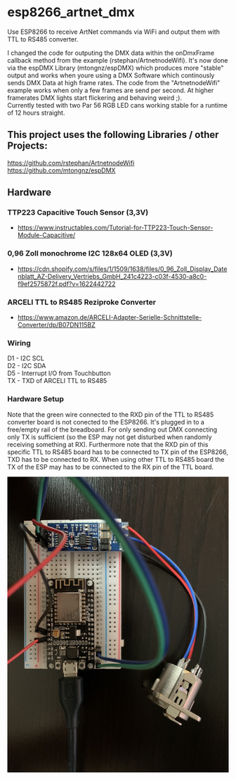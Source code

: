 # esp8266_artnet_dmx
Use ESP8266 to receive ArtNet commands via WiFi and output them with TTL to RS485 converter.

I changed the code for outputing the DMX data within the onDmxFrame callback method from the example (rstephan/ArtnetnodeWifi). It's now done via the espDMX Library (mtongnz/espDMX) which produces more "stable" output and works when youre using a DMX Software which continously sends DMX Data at high frame rates. The code from the "ArtnetnodeWifi" example works when only a few frames are send per second. At higher framerates DMX lights start flickering and behaving weird ;).
\
Currently tested with two Par 56 RGB LED cans working stable for a runtime of 12 hours straight.

## This project uses the following Libraries / other Projects:
https://github.com/rstephan/ArtnetnodeWifi \
https://github.com/mtongnz/espDMX

## Hardware

### TTP223 Capacitive Touch Sensor (3,3V)
- https://www.instructables.com/Tutorial-for-TTP223-Touch-Sensor-Module-Capacitive/

### 0,96 Zoll monochrome I2C 128x64 OLED (3,3V)
- https://cdn.shopify.com/s/files/1/1509/1638/files/0_96_Zoll_Display_Datenblatt_AZ-Delivery_Vertriebs_GmbH_241c4223-c03f-4530-a8c0-f9ef2575872f.pdf?v=1622442722

### ARCELI TTL to RS485 Reziproke Converter
- https://www.amazon.de/ARCELI-Adapter-Serielle-Schnittstelle-Converter/dp/B07DN115BZ

### Wiring
D1 - I2C SCL <br>
D2 - I2C SDA <br>
D5 - Interrupt I/O from Touchbutton <br>
TX - TXD of ARCELI TTL to RS485 <br>

### Hardware Setup
Note that the green wire connected to the RXD pin of the TTL to RS485 converter board is not conected to the ESP8266. It's plugged in to a free/empty rail of the breadboard. For only sending out DMX connecting only TX is sufficient (so the ESP may not get disturbed when randomly receiving something at RX).
Furthermore note that the RXD pin of this specific TTL to RS485 board has to be connected to TX pin of the ESP8266, TXD has to be connected to RX. When using other TTL to RS485 board the TX of the ESP may has to be connected to the RX pin of the TTL board.

![Image of the used hardware](esp_ttl_rs485_xlr_hardwaresetup.jpg)

